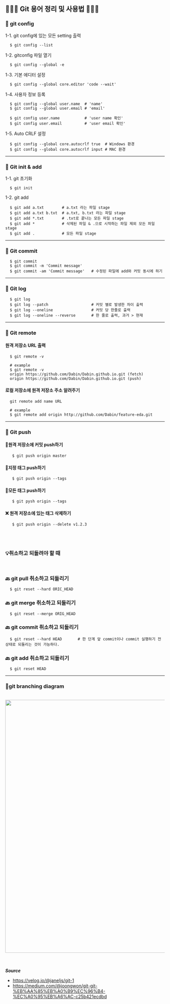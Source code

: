 
## :hatched_chick::hatched_chick::hatched_chick: **Git 용어 정리 및 사용법** :hatched_chick::hatched_chick::hatched_chick:

### :seedling: **git config**

  1-1. git config에 있는 모든 setting 출력

      $ git config --list

  1-2. gitconfig 파일 열기
  
      $ git config --global -e

  1-3. 기본 에디터 설정
  
      $ git config --global core.editor 'code --wait'

  1-4. 사용자 정보 등록
  
      $ git config --global user.name  # 'name'
      $ git config --global user.email # 'email'
      
      $ git config user.name           # 'user name 확인'
      $ git config user.email          # 'user email 확인'

  1-5. Auto CRLF 설정
  
      $ git config --global core.autocrlf true  # Windows 환경
      $ git config --global core.autocrlf input # MAC 환경

--------

### :seedling: **Git init & add**

  1-1. git 초기화

      $ git init
  
  1-2. git add
      
      $ git add a.txt        # a.txt 라는 파일 stage
      $ git add a.txt b.txt  # a.txt, b.txt 라는 파일 stage
      $ git add *.txt        # .txt로 끝나는 모든 파일 stage
      $ git add *            # 삭제된 파일 & .으로 시작하는 파일 제외 모든 파일 stage
      $ git add .            # 모든 파일 stage

--------

### :seedling: **Git commit**
  
      $ git commit
      $ git commit -m 'Commit message' 
      $ git commit -am 'Commit message'   # 수정된 파일에 add와 커밋 동시에 하기 
--------

### :seedling: **Git log**

      $ git log
      $ git log --patch                   # 커밋 별로 발생한 차이 출력
      $ git log --oneline                 # 커밋 당 한줄로 출력
      $ git log --oneline --reverse       # 한 줄로 출력, 과거 > 현재 
--------

 ### :seedling: **Git remote**

#### **원격 저장소 URL 출력**
      $ git remote -v 

      # example 
      $ git remote -v
      origin https://github.com/Dabin/Dabin.github.io.git (fetch)
      origin https://github.com/Dabin/Dabin.github.io.git (push) 

#### **로컬 저장소에 원격 저장소 주소 알려주기**
      git remote add name URL

      # example
      $ git remote add origin http://github.com/Dabin/feature-eda.git
--------

 ### :seedling: **Git push**

#### :pushpin:**원격 저장소에 커밋 push하기**
       $ git push origin master 
      
#### :pushpin:**지정 태그 push하기**      
       $ git push origin --tags

#### :pushpin:**모든 태그 push하기**
       $ git pysh origin --tags

#### :x: **원격 저장소에 있는 태그 삭제하기** 
       $ git push origin --delete v1.2.3
<br>
<br>

### :bulb:취소하고 되돌려야 할 때  
<br>

### :back: **git pull 취소하고 되돌리기** 

      $ git reset --hard ORIC_HEAD

### :back: **git merge 취소하고 되돌리기** 

      $ git reset --merge ORIG_HEAD

### :back: **git commit 취소하고 되돌리기** 

      $ git reset --hard HEAD       # 한 단계 앞 commit이나 commit 실행하기 전 상태로 되돌리는 것이 가능하다. 

### :back: **git add 취소하고 되돌리기** 
      
      $ git reset HEAD




--------

 ### :round_pushpin:**git branching diagram**
<br>
<img src="https://github.com/DabinNovelis/How-to-use-the-git-git-/assets/155599008/68d6a379-e2ae-4a9e-9ffc-fe5ea1a37391" width="800" />
       

<br>
<br>
<br>
 
 **_Source_**

  * https://velog.io/@janeljs/git-1
  * https://medium.com/@joongwon/git-git-%EB%AA%85%EB%A0%B9%EC%96%B4-%EC%A0%95%EB%A6%AC-c25b421ecdbd
